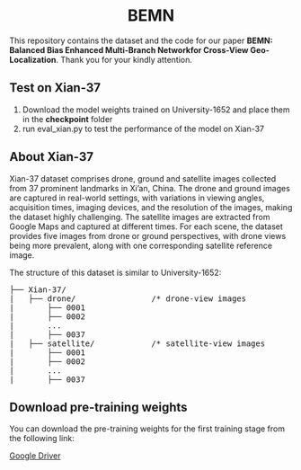 # <div align="center">BEMN</div>
This repository contains the dataset and the code for our paper **BEMN: Balanced Bias Enhanced Multi-Branch Networkfor Cross-View Geo-Localization**. Thank you for your kindly attention.
## Test on Xian-37
1. Download the model weights trained on University-1652 and place them in the **checkpoint** folder
2. run eval_xian.py to test the performance of the model on Xian-37
## About Xian-37
Xian-37 dataset comprises drone, ground and satellite images collected from 37 prominent landmarks in Xi’an, China. The drone and ground images are captured in real-world settings, with variations in viewing angles, acquisition times, imaging devices, and the resolution of the images, making the dataset highly challenging. The satellite images are extracted from Google Maps and captured at different times. For each scene, the dataset provides five images from drone or ground perspectives, with drone views being more prevalent, along with one corresponding satellite reference image.

The structure of this dataset is similar to University-1652:
<pre>├── Xian-37/
|   ├── drone/                /* drone-view images
|       ├── 0001
|       ├── 0002
|       ...
|       ├── 0037
|   ├── satellite/            /* satellite-view images
|       ├── 0001
|       ├── 0002
|       ...
|       ├── 0037</pre>
## Download pre-training weights
You can download the pre-training weights for the first training stage from the following link:

[Google Driver](https://drive.google.com/file/d/1D5wBxH0No2I8KePcxfZFhsF8Gr5PAN8u/view?usp=sharing)
